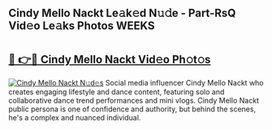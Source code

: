 ## Cindy Mello Nackt Le𝚊k𝚎d N𝚞𝚍e - Part-RsQ Vid𝚎o Le𝚊ks Photos WEEKS

# <h2><a href="http://fb2jcqi.evod.top/?m=Cindy+Mello+Nackt">🔗 👉🔴 Cindy Mello Nackt Vid𝚎o Ph𝚘t𝚘s</a></h2>

[![Cindy Mello Nackt N𝚞d𝚎s](https://i.imgur.com/8V9OHl7.gif)](http://fb2jcqi.evod.top/?m=Cindy+Mello+Nackt)
Social media influencer Cindy Mello Nackt who creates engaging lifestyle and dance content, featuring solo and collaborative dance trend performances and mini vlogs. Cindy Mello Nackt public persona is one of confidence and authority, but behind the scenes, he's a complex and nuanced individual. 
